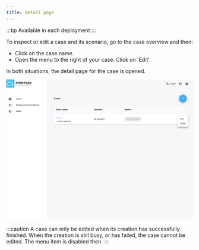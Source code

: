 ```yaml
---
title: Detail page
---
```


:::tip Available in each deployment
:::

To inspect or edit a case and its scenario, go to the case overview and then:

- Click on the case name.
- Open the menu to the right of your case. Click on 'Edit'.

In both situations, the detail page for the case is opened.

![Edit case](./images/case_edit.png)

:::caution
A case can only be edited when its creation has successfully finished. When the creation is still busy, or has failed, the case cannot be edited. The menu item is disabled then.
:::
